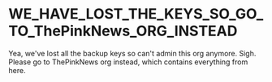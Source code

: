 # WE_HAVE_LOST_THE_KEYS_SO_GO_TO_ThePinkNews_ORG_INSTEAD
Yea, we've lost all the backup keys so can't admin this org anymore. Sigh. Please go to ThePinkNews org instead, which contains everything from here.
